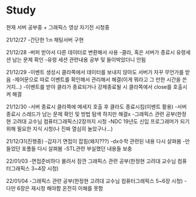 # Study
현재 서버 공부중 + 그래픽스 영상 자기전 시청중

21/12/27
-간단한 1:n 채팅서버 구현

21/12/28
-버퍼 받아서 다른 데이터로 변환해서 사용
-클라, 혹은 서버가 종료시 유령세션 남는 문제 확인
-유령 세션 관련내용 공부 및 들이박았더니 안됨

21/12/29
-이벤트 생성시 클라쪽에서 데이터를 보내지 않아도 서버가 자꾸 무언가를 받음
-제어문으로 따로 이벤트를 확인해서 관리해서 해결(이게 뭐라고 그 만한 시간을 쓴거지...)
-이벤트를 받아 클라가 종료되거나 강제종료될 시 클라쪽에서 close를 호출시켜 해결

21/12/30
-서버 종료시 클라쪽에 메세지 호출 후 클라도 종료시킴(이벤트 활용)
-서버 종료시 스레드가 남는 문제 확인 및 방법 탐색 하지만 해결x
-그래픽스 관련 공부(한정현 고려대 교수님 컴퓨터그래픽스)2장까지 시청
-NDC 19년도 신입 프로그래머가 되기위해 필요한 지식 시청(나 진짜 열심히 놀았구나...)

21/12/31(진행중)
-갑자기 면접이 잡힘(왜지???)
-dx수학 관련된 내용 다시 살펴봄
-만들었던 포폴들 다시 살펴봄
-STL관련 부실했던 내용들 보충

22/01/03
-면접준비하다 물려서 잠깐 그래픽스 관련 공부(한정현 고려대 교수님 컴퓨터그래픽스 3~4장 시청)

22/01/04
-그래픽스 관련 공부(한정현 고려대 교수님 컴퓨터그래픽스 5~6장 시청)
-다만 6장은 재시청 해야함 온전히 이해를 못함
